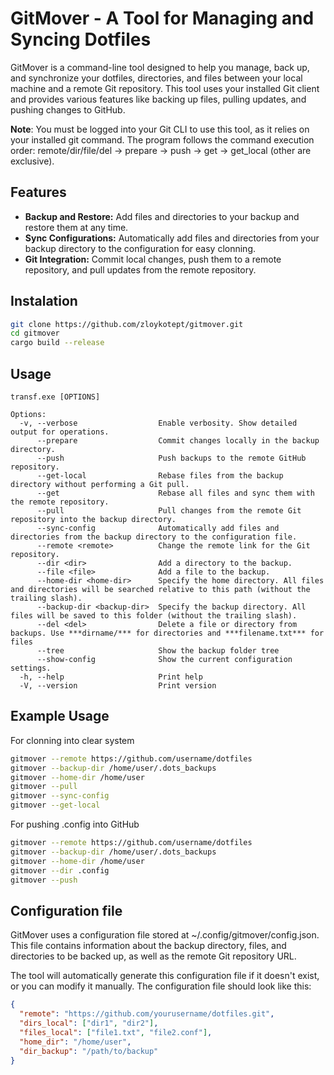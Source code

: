 # GitMover - A Tool for Managing and Syncing Dotfiles

GitMover is a command-line tool designed to help you manage, back up, and synchronize your dotfiles, directories, and files between your local machine and a remote Git repository. This tool uses your installed Git client and provides various features like backing up files, pulling updates, and pushing changes to GitHub.

**Note**: You must be logged into your Git CLI to use this tool, as it relies on your installed git command.
The program follows the command execution order: remote/dir/file/del → prepare → push → get → get_local (other are exclusive).

## Features
* **Backup and Restore:** Add files and directories to your backup and restore them at any time.
* **Sync Configurations:** Automatically add files and directories from your backup directory to the configuration for easy clonning.
* **Git Integration:** Commit local changes, push them to a remote repository, and pull updates from the remote repository.

## Instalation
```sh
git clone https://github.com/zloykotept/gitmover.git
cd gitmover
cargo build --release
```

## Usage
```
transf.exe [OPTIONS]

Options:
  -v, --verbose                  Enable verbosity. Show detailed output for operations.
      --prepare                  Commit changes locally in the backup directory.
      --push                     Push backups to the remote GitHub repository.
      --get-local                Rebase files from the backup directory without performing a Git pull.
      --get                      Rebase all files and sync them with the remote repository.
      --pull                     Pull changes from the remote Git repository into the backup directory.
      --sync-config              Automatically add files and directories from the backup directory to the configuration file.
      --remote <remote>          Change the remote link for the Git repository.
      --dir <dir>                Add a directory to the backup.
      --file <file>              Add a file to the backup.
      --home-dir <home-dir>      Specify the home directory. All files and directories will be searched relative to this path (without the trailing slash).
      --backup-dir <backup-dir>  Specify the backup directory. All files will be saved to this folder (without the trailing slash).
      --del <del>                Delete a file or directory from backups. Use ***dirname/*** for directories and ***filename.txt*** for files
      --tree                     Show the backup folder tree
      --show-config              Show the current configuration settings.
  -h, --help                     Print help
  -V, --version                  Print version
```

## Example Usage
For clonning into clear system
```sh
gitmover --remote https://github.com/username/dotfiles
gitmover --backup-dir /home/user/.dots_backups
gitmover --home-dir /home/user
gitmover --pull
gitmover --sync-config
gitmover --get-local
```
For pushing .config into GitHub
```sh
gitmover --remote https://github.com/username/dotfiles
gitmover --backup-dir /home/user/.dots_backups
gitmover --home-dir /home/user
gitmover --dir .config
gitmover --push
```
## Configuration file
GitMover uses a configuration file stored at ~/.config/gitmover/config.json. This file contains information about the backup directory, files, and directories to be backed up, as well as the remote Git repository URL.

The tool will automatically generate this configuration file if it doesn't exist, or you can modify it manually. The configuration file should look like this:
```json
{
  "remote": "https://github.com/yourusername/dotfiles.git",
  "dirs_local": ["dir1", "dir2"],
  "files_local": ["file1.txt", "file2.conf"],
  "home_dir": "/home/user",
  "dir_backup": "/path/to/backup"
}
```
